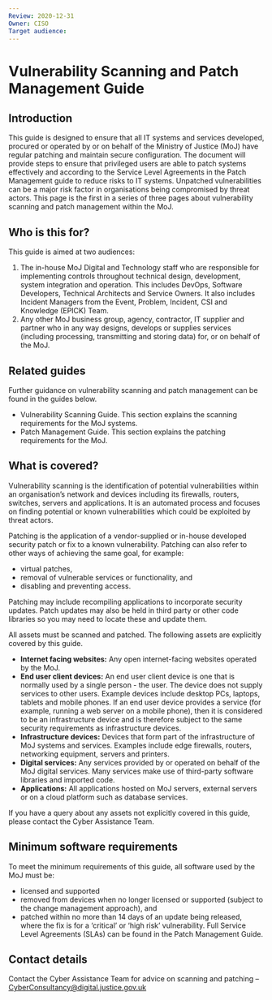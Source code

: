 ```yaml
---
Review: 2020-12-31
Owner: CISO
Target audience:
---
```


# Vulnerability Scanning and Patch Management Guide

## Introduction

This guide is designed to ensure that all IT systems and services developed, procured or operated by or on behalf of the Ministry of Justice (MoJ) have regular patching and maintain secure configuration. The document will provide steps to ensure that privileged users are able to patch systems effectively and according to the Service Level Agreements in the Patch Management guide
to reduce risks to IT systems. Unpatched vulnerabilities can be a major risk factor in organisations being compromised by threat actors. This page is the first in a series of three pages about
vulnerability scanning and patch management within the MoJ.

## Who is this for?

This guide is aimed at two audiences:

1. The in-house MoJ Digital and Technology staff who are responsible for implementing controls throughout technical design, development, system integration and operation. This includes DevOps, Software Developers, Technical Architects and Service Owners. It also includes Incident Managers from the Event, Problem, Incident, CSI and Knowledge (EPICK) Team.
2. Any other MoJ business group, agency, contractor, IT supplier and partner who in any way designs, develops or supplies services (including processing, transmitting and storing data) for, or on behalf of the MoJ.

## Related guides

Further guidance on vulnerability scanning and patch management can be found in the guides
below.

* Vulnerability Scanning Guide. This section explains the scanning requirements for the MoJ systems.
* Patch Management Guide. This section explains the patching requirements for the MoJ.

## What is covered?

Vulnerability scanning is the identification of potential vulnerabilities within an organisation’s network and devices including its firewalls, routers, switches, servers and applications. It is an
automated process and focuses on finding potential or known vulnerabilities which could be exploited by threat actors.

Patching is the application of a vendor-supplied or in-house developed security patch or fix to a known vulnerability. Patching can also refer to other ways of achieving the same goal, for example:

* virtual patches,
* removal of vulnerable services or functionality, and
* disabling and preventing access.

Patching may include recompiling applications to incorporate security updates. Patch updates may also be held in third party or other code libraries so you may need to locate these and update them.

All assets must be scanned and patched. The following assets are explicitly covered by this guide.

* __Internet facing websites:__ Any open internet-facing websites operated by the MoJ.
* __End user client devices:__ An end user client device is one that is normally used by a single person - the user. The device does not supply services to other users. Example devices include desktop PCs, laptops, tablets and mobile phones. If an end user device provides a service (for example, running a web server on a mobile phone), then it is considered to be an infrastructure device and is therefore subject to the same security requirements as infrastructure devices.
* __Infrastructure devices:__ Devices that form part of the infrastructure of MoJ systems and services. Examples include edge firewalls, routers, networking equipment, servers and printers.
* __Digital services:__ Any services provided by or operated on behalf of the MoJ digital services. Many services make use of third-party software libraries and imported code.
* __Applications:__ All applications hosted on MoJ servers, external servers or on a cloud platform such as database services.

If you have a query about any assets not explicitly covered in this guide, please contact the Cyber Assistance Team.

## Minimum software requirements

To meet the minimum requirements of this guide, all software used by the MoJ must be:

* licensed and supported
* removed from devices when no longer licensed or supported (subject to the change management approach), and
* patched within no more than 14 days of an update being released, where the fix is for a ‘critical’ or ‘high risk’ vulnerability. Full Service Level Agreements (SLAs) can be found in the Patch Management Guide.

## Contact details

Contact the Cyber Assistance Team for advice on scanning and patching – [CyberConsultancy@digital.justice.gov.uk](mailto:CyberConsultancy@digital.justice.gov.uk)
